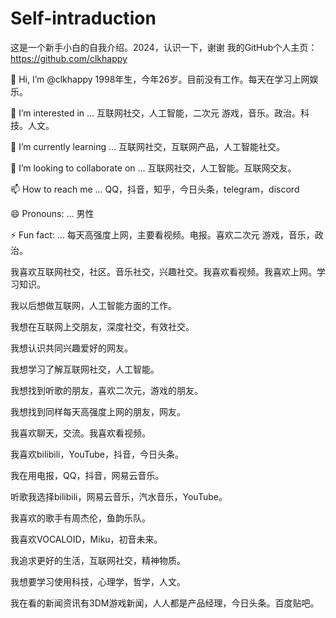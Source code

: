 # Self-intraduction
这是一个新手小白的自我介绍。2024，认识一下，谢谢
我的GitHub个人主页：https://github.com/clkhappy

👋 Hi, I’m @clkhappy 1998年生，今年26岁。目前没有工作。每天在学习上网娱乐。

👀 I’m interested in ... 互联网社交，人工智能，二次元 游戏，音乐。政治。科技。人文。

🌱 I’m currently learning ... 互联网社交，互联网产品，人工智能社交。

💞️ I’m looking to collaborate on ... 互联网社交，人工智能。互联网交友。

📫 How to reach me ... QQ，抖音，知乎，今日头条，telegram，discord

😄 Pronouns: ... 男性

⚡ Fun fact: ... 每天高强度上网，主要看视频。电报。喜欢二次元 游戏，音乐，政治。

我喜欢互联网社交，社区。音乐社交，兴趣社交。我喜欢看视频。我喜欢上网。学习知识。


我以后想做互联网，人工智能方面的工作。

我想在互联网上交朋友，深度社交，有效社交。

我想认识共同兴趣爱好的网友。

我想学习了解互联网社交，人工智能。

我想找到听歌的朋友，喜欢二次元，游戏的朋友。

我想找到同样每天高强度上网的朋友，网友。

我喜欢聊天，交流。我喜欢看视频。

我喜欢bilibili，YouTube，抖音，今日头条。

我在用电报，QQ，抖音，网易云音乐。

听歌我选择bilibili，网易云音乐，汽水音乐，YouTube。

我喜欢的歌手有周杰伦，鱼韵乐队。

我喜欢VOCALOID，Miku，初音未来。

我追求更好的生活，互联网社交，精神物质。

我想要学习使用科技，心理学，哲学，人文。


我在看的新闻资讯有3DM游戏新闻，人人都是产品经理，今日头条。百度贴吧。
